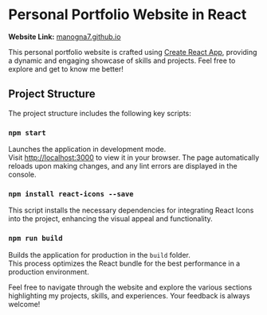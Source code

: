 # Personal Portfolio Website in React

**Website Link:** [manogna7.github.io](https://manogna7.github.io/)

This personal portfolio website is crafted using [Create React App](https://github.com/facebook/create-react-app), providing a dynamic and engaging showcase of skills and projects. Feel free to explore and get to know me better!

## Project Structure

The project structure includes the following key scripts:

### `npm start`

Launches the application in development mode.\
Visit [http://localhost:3000](http://localhost:3000) to view it in your browser. The page automatically reloads upon making changes, and any lint errors are displayed in the console.

### `npm install react-icons --save`

This script installs the necessary dependencies for integrating React Icons into the project, enhancing the visual appeal and functionality.

### `npm run build`

Builds the application for production in the `build` folder.\
This process optimizes the React bundle for the best performance in a production environment.

Feel free to navigate through the website and explore the various sections highlighting my projects, skills, and experiences. Your feedback is always welcome!
